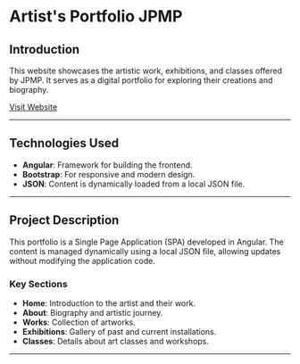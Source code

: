 # Artist's Portfolio JPMP

## Introduction

This website showcases the artistic work, exhibitions, and classes offered by JPMP. It serves as a digital portfolio for exploring their creations and biography.

[Visit Website](https://jpmp-arte.web.app/)

---

## Technologies Used

- **Angular**: Framework for building the frontend.
- **Bootstrap**: For responsive and modern design.
- **JSON**: Content is dynamically loaded from a local JSON file.

---

## Project Description

This portfolio is a Single Page Application (SPA) developed in Angular. The content is managed dynamically using a local JSON file, allowing updates without modifying the application code.

### Key Sections

- **Home**: Introduction to the artist and their work.
- **About**: Biography and artistic journey.
- **Works**: Collection of artworks.
- **Exhibitions**: Gallery of past and current installations.
- **Classes**: Details about art classes and workshops.

---